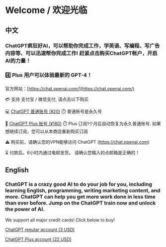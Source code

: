 # Welcome / 欢迎光临

## 中文

### ChatGPT疯狂好AI，可以帮助你完成工作，学英语、写编程、写广告内容等、可以迅速帮你完成工作! 赶紧点击购买ChatGPT帐户，开启AI的力量！

### 4️⃣ Plus 用户可以体验最新的 GPT-4！

官方网站：[https://chat.openai.com/](https://chat.openai.com/)

💳 支持 支付宝 / 微信支付, 请点击以下购买

💻 [ChatGPT 普通账号 (¥20)](https://buy.stripe.com/9AQ4hY9Iz4pke7m5km?locale=zh)
⏱️ 普通账号是永久号

👑 [ChatGPT Plus 账号 (¥180)](https://buy.stripe.com/7sI3dU2g77Bw9R614b?locale=zh)
⏱️ Plus 订阅1个月后自动恢复为永久普通账号. 如果想继续订阅，您可以从本商店重新购买订阅

⚠️ 购买前，请确认您的VPN能够访问 ChatGPT (https://chat.openai.com)

⏳ 付款后，6小时内通过电邮发货。 请确认您输入的点邮箱是正确的！

## English

### ChatGPT is a crazy good AI to do your job for you, including learning English, programming, writing marketing content, and more. ChatGPT can help you get more work done in less time than ever before. Jump on the ChatGPT train now and unlock the power of AI.

We support all major credit cards! Click below to buy!

[ChatGPT regular account (3 USD)](https://www.paypal.com/invoice/p/#FAAUEKU23HYQ75R6)

[ChatGPT Plus account (22 USD)](https://www.paypal.com/invoice/p/#R6JZXQZEV3W3MR7J)
